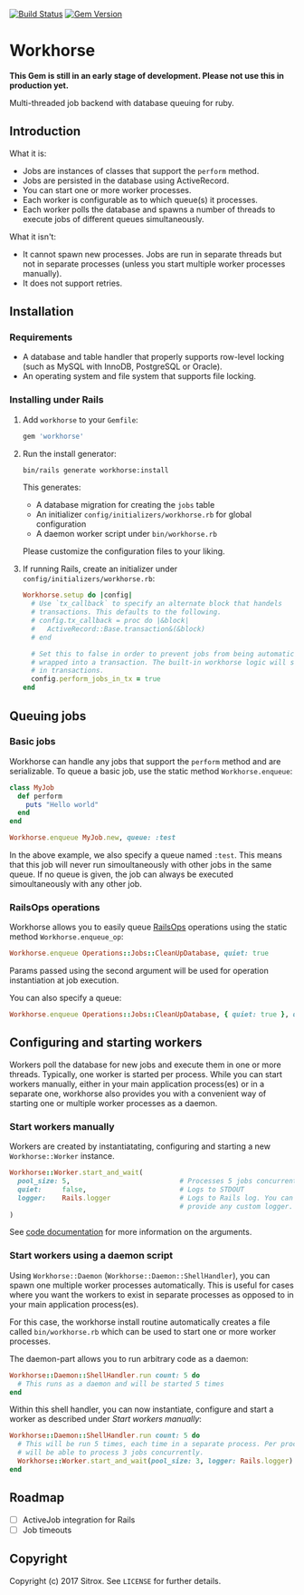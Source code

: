 [![Build Status](https://travis-ci.org/sitrox/workhorse.svg?branch=master)](https://travis-ci.org/sitrox/workhorse)
[![Gem Version](https://badge.fury.io/rb/workhorse.svg)](https://badge.fury.io/rb/workhorse)

# Workhorse

**This Gem is still in an early stage of development. Please not use this in production yet.**

Multi-threaded job backend with database queuing for ruby.

## Introduction

What it is:

* Jobs are instances of classes that support the `perform` method.
* Jobs are persisted in the database using ActiveRecord.
* You can start one or more worker processes.
* Each worker is configurable as to which queue(s) it processes.
* Each worker polls the database and spawns a number of threads to execute jobs
  of different queues simultaneously.

What it isn't:

* It cannot spawn new processes. Jobs are run in separate threads but not in
  separate processes (unless you start multiple worker processes manually).
* It does not support retries.

## Installation

### Requirements

* A database and table handler that properly supports row-level locking (such as
  MySQL with InnoDB, PostgreSQL or Oracle).
* An operating system and file system that supports file locking.

### Installing under Rails

1. Add `workhorse` to your `Gemfile`:

   ```ruby
   gem 'workhorse'
   ```

2. Run the install generator:

   ```bash
   bin/rails generate workhorse:install
   ```

   This generates:

   * A database migration for creating the `jobs` table
   * An initializer `config/initializers/workhorse.rb` for global configuration
   * A daemon worker script under `bin/workhorse.rb`

   Please customize the configuration files to your liking.

3. If running Rails, create an initializer under
   `config/initializers/workhorse.rb`:

   ```ruby
   Workhorse.setup do |config|
     # Use `tx_callback` to specify an alternate block that handels
     # transactions. This defaults to the following.
     # config.tx_callback = proc do |&block|
     #   ActiveRecord::Base.transaction&(&block)
     # end

     # Set this to false in order to prevent jobs from being automatically
     # wrapped into a transaction. The built-in workhorse logic will still run
     # in transactions.
     config.perform_jobs_in_tx = true
   end
   ```

## Queuing jobs

### Basic jobs

Workhorse can handle any jobs that support the `perform` method and are
serializable. To queue a basic job, use the static method `Workhorse.enqueue`:

```ruby
class MyJob
  def perform
    puts "Hello world"
  end
end

Workhorse.enqueue MyJob.new, queue: :test
```

In the above example, we also specify a queue named `:test`. This means that
this job will never run simoultaneously with other jobs in the same queue. If no
queue is given, the job can always be executed simoultaneously with any other
job.

### RailsOps operations

Workhorse allows you to easily queue
[RailsOps](https://github.com/sitrox/rails_ops) operations using the static
method `Workhorse.enqueue_op`:

```ruby
Workhorse.enqueue Operations::Jobs::CleanUpDatabase, quiet: true
```

Params passed using the second argument will be used for operation instantiation
at job execution.

You can also specify a queue:

```ruby
Workhorse.enqueue Operations::Jobs::CleanUpDatabase, { quiet: true }, queue: :maintenance
```

## Configuring and starting workers

Workers poll the database for new jobs and execute them in one or more threads.
Typically, one worker is started per process. While you can start workers
manually, either in your main application process(es) or in a separate one,
workhorse also provides you with a convenient way of starting one or multiple
worker processes as a daemon.

### Start workers manually

Workers are created by instantiatating, configuring and starting a new
`Workhorse::Worker` instance.

```ruby
Workhorse::Worker.start_and_wait(
  pool_size: 5,                           # Processes 5 jobs concurrently
  quiet:     false,                       # Logs to STDOUT
  logger:    Rails.logger                 # Logs to Rails log. You can also
                                          # provide any custom logger.
)
```

See [code
documentation](http://www.rubydoc.info/github/sitrox/workhorse/Workhorse%2FWorker:initialize)
for more information on the arguments.

### Start workers using a daemon script

Using `Workhorse::Daemon` (`Workhorse::Daemon::ShellHandler`), you can spawn one
multiple worker processes automatically. This is useful for cases where you want
the workers to exist in separate processes as opposed to in your main
application process(es).

For this case, the workhorse install routine automatically creates a file called
`bin/workhorse.rb` which can be used to start one or more worker processes.

The daemon-part allows you to run arbitrary code as a daemon:

```ruby
Workhorse::Daemon::ShellHandler.run count: 5 do
  # This runs as a daemon and will be started 5 times
end
```

Within this shell handler, you can now instantiate, configure and start a worker
as described under *Start workers manually*:

```ruby
Workhorse::Daemon::ShellHandler.run count: 5 do
  # This will be run 5 times, each time in a separate process. Per process, it
  # will be able to process 3 jobs concurrently.
  Workhorse::Worker.start_and_wait(pool_size: 3, logger: Rails.logger)
end
```

## Roadmap

* [ ] ActiveJob integration for Rails
* [ ] Job timeouts

## Copyright

Copyright (c) 2017 Sitrox. See `LICENSE` for further details.
